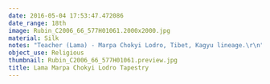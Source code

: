 ```yaml
---
date: 2016-05-04 17:53:47.472086
date_range: 18th
image: Rubin_C2006_66_577H01061.2000x2000.jpg
material: Silk
notes: "Teacher (Lama) - Marpa Chokyi Lodro, Tibet, Kagyu lineage.\r\n"
object_use: Religious
thumbnail: Rubin_C2006_66_577H01061.preview.jpg
title: Lama Marpa Chokyi Lodro Tapestry
---
```


